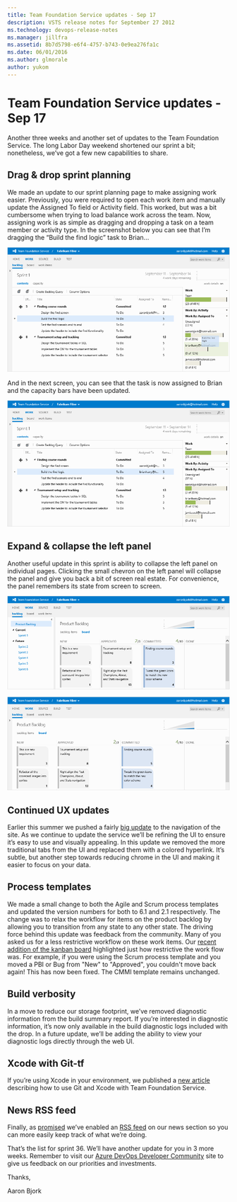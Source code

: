 ```yaml
---
title: Team Foundation Service updates - Sep 17
description: VSTS release notes for September 27 2012
ms.technology: devops-release-notes
ms.manager: jillfra
ms.assetid: 8b7d5798-e6f4-4757-b743-0e9ea276fa1c
ms.date: 06/01/2016
ms.author: glmorale
author: yukom
---
```


# Team Foundation Service updates - Sep 17

Another three weeks and another set of updates to the Team Foundation Service. The long Labor Day weekend shortened our sprint a bit; nonetheless, we’ve got a few new capabilities to share.

## Drag & drop sprint planning

We made an update to our sprint planning page to make assigning work easier. Previously, you were required to open each work item and manually update the Assigned To field or Activity field. This worked, but was a bit cumbersome when trying to load balance work across the team. Now, assigning work is as simple as dragging and dropping a task on a team member or activity type. In the screenshot below you can see that I’m dragging the “Build the find logic” task to Brian…

![Assigning a to do item by dragging it onto a team member in the capacity pane](media/9_17_01.png)

And in the next screen, you can see that the task is now assigned to Brian and the capacity bars have been updated.

![To do item assigned](media/9_17_02.png)

## Expand & collapse the left panel

Another useful update in this sprint is ability to collapse the left panel on individual pages. Clicking the small chevron on the left panel will collapse the panel and give you back a bit of screen real estate. For convenience, the panel remembers its state from screen to screen.

![Backlog page with the left panel expanded](media/9_17_03.png)

![Backlog page with the left panel collapsed](media/9_17_04.png)

## Continued UX updates

Earlier this summer we pushed a fairly [big update](https://blogs.msdn.com/b/bharry/archive/2012/07/16/team-foundation-service-updates-7-16.aspx) to the navigation of the site. As we continue to update the service we’ll be refining the UI to ensure it’s easy to use and visually appealing. In this update we removed the more traditional tabs from the UI and replaced them with a colored hyperlink. It’s subtle, but another step towards reducing chrome in the UI and making it easier to focus on your data.

## Process templates

We made a small change to both the Agile and Scrum process templates and updated the version numbers for both to 6.1 and 2.1 respectively. The change was to relax the workflow for items on the product backlog by allowing you to transition from any state to any other state. The driving force behind this update was feedback from the community. Many of you asked us for a less restrictive workflow on these work items. Our [recent addition of the kanban board](aug-13-team-services.md) highlighted just how restrictive the work flow was. For example, if you were using the Scrum process template and you moved a PBI or Bug from "New" to "Approved", you couldn't move back again! This has now been fixed. The CMMI template remains unchanged.

## Build verbosity

In a move to reduce our storage footprint, we’ve removed diagnostic information from the build summary report. If you’re interested in diagnostic information, it’s now only available in the build diagnostic logs included with the drop. In a future update, we’ll be adding the ability to view your diagnostic logs directly through the web UI.

## Xcode with Git-tf

If you’re using Xcode in your environment, we published a [new article](/azure/devops/git/share-your-code-in-git-xcode?view=azure-devops) describing how to use Git and Xcode with Team Foundation Service.

## News RSS feed

Finally, as [promised](https://blogs.msdn.com/b/bharry/archive/2012/08/27/team-foundation-service-updates-8-27.aspx) we’ve enabled an [RSS feed](https://azure.microsoft.com/updates/?product=azure-devops) on our news section so you can more easily keep track of what we’re doing.

That’s the list for sprint 36. We’ll have another update for you in 3 more weeks. Remember to visit our [Azure DevOps Developer Community](https://developercommunity.visualstudio.com/spaces/21/index.html) site to give us feedback on our priorities and investments.

Thanks,

Aaron Bjork
